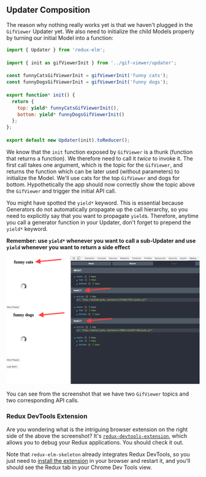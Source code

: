 ## Updater Composition

The reason why nothing really works yet is that we haven't plugged in the `GifViewer` Updater yet. We also need to initialize the child Models properly by turning our initial Model into a function:

```javascript
import { Updater } from 'redux-elm';

import { init as gifViewerInit } from '../gif-viewer/updater';

const funnyCatsGifViewerInit = gifViewerInit('funny cats');
const funnyDogsGifViewerInit = gifViewerInit('funny dogs');

export function* init() {
  return {
    top: yield* funnyCatsGifViewerInit(),
    bottom: yield* funnyDogsGifViewerInit()
  };
};

export default new Updater(init).toReducer();

```

We know that the  `init` function exposed by `GifViewer` is a thunk (function that returns a function). We therefore need to call it *twice* to invoke it. The first call takes one argument, which is the topic for the `GifViewer`, and returns the function which can be later used (without parameters) to initialize the Model. We'll use cats for the top `GifViewer` and dogs for bottom. Hypothetically the app should now correctly show the topic above the `GifViewer` and trigger the initial API call.

You might have spotted the `yield*` keyword. This is essential because Generators do not automatically propagate up the call hierarchy, so you need to explicitly say that you want to propagate `yield`s. Therefore, anytime you call a generator function in your Updater, don't forget to prepend the `yield*` keyword.

**Remember: use `yield*` whenever you want to call a sub-Updater and use `yield` whenever you want to return a side effect**

![gif-viewer-pair-2](../../assets/8.png)

You can see from the screenshot that we have two `GifViewer` topics and two corresponding API calls.

### Redux DevTools Extension
Are you wondering what is the intriguing browser extension on the right side of the above the screenshot? It's [`redux-devtools-extension`](https://github.com/zalmoxisus/redux-devtools-extension), which allows you to debug your Redux applications. You should check it out.

Note that `redux-elm-skeleton` already integrates Redux DevTools, so you just need to [install the extension](https://chrome.google.com/webstore/detail/redux-devtools/lmhkpmbekcpmknklioeibfkpmmfibljd) in your browser and restart it, and you'll should see the Redux tab in your Chrome Dev Tools view.
